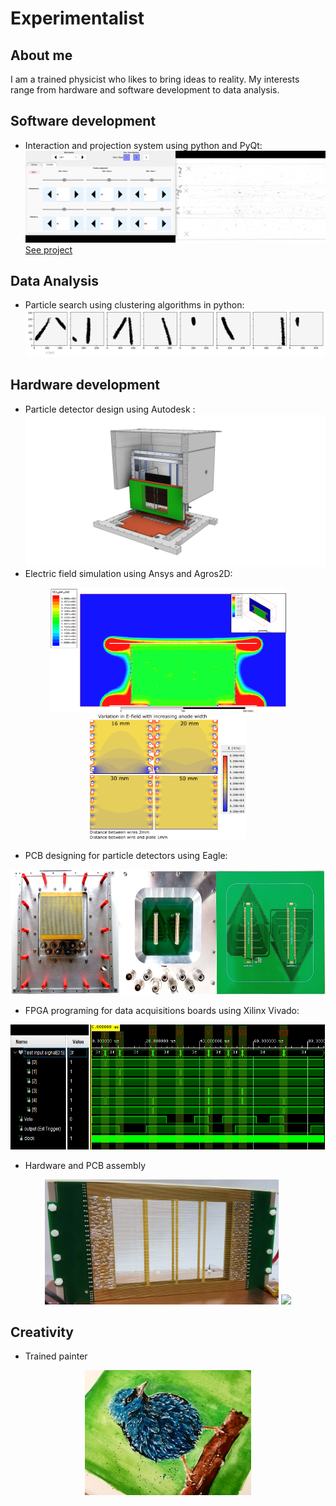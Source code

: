 # Experimentalist

## About me
I am a trained physicist who likes to bring ideas to reality. My interests range from hardware and software development to data analysis. 

## Software development
* Interaction and projection system using python and PyQt:
![BubbleD software controller](Software/BubbleD/docs/Controller.png)
[See project](Software/BubbleD)

## Data Analysis

* Particle search using clustering algorithms in python:
![Particle tracks](DataAnalysis/Tracks.png)

## Hardware development

* Particle detector design using Autodesk :
![Detector design](Hardware/DetectorDesign.png)
* Electric field simulation using Ansys and Agros2D:

<p align="center">
<img src="Hardware/Ansys.png" height=200">
<img src="Hardware/Agros2D.png" height="200">
</p>

* PCB designing for particle detectors using Eagle:
<p align="center">
<img src="Hardware/PCBdesign.png" height="200">
</p>

* FPGA programing for data acquisitions boards using Xilinx Vivado:
<p align="center">
<img src="Hardware/VHDLsimulation.png" height="200">
</p>

* Hardware and PCB assembly
<p align="center">
<img src="Hardware/WireFieldCage.jpg" height="200" >
<img src="Hardware/Triggerboard.png" height = "200" >
</p>

## Creativity
* Trained painter
<p align="center">
<img src="Creative/Bird.jpg" height="200">
</p>
